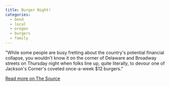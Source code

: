 ```yaml
---
title: Burger Night!
categories:
  - bend
  - local
  - oregon
  - burgers
  - family
---
```

<p>
	"While some people are busy fretting about the country's potential financial collapse, you wouldn't know it on the corner of Delaware and Broadway streets on Thursday night when folks line up, quite literally, to devour one of Jackson's Corner's coveted once-a-week $12 burgers."
</p>
<p>
	<a href="http://www.tsweekly.com/chow/dining/the-perfect-patty-burger-heaven-and-hell-at-jacksons-corner.html" target="_blank">Read more on The Source</a>
</p>